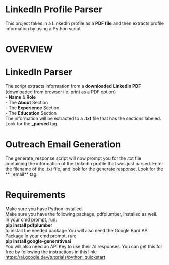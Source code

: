 # LinkedIn Profile Parser

This project takes in a LinkedIn profile as a **PDF file** and then extracts profile information by using a Python script

# OVERVIEW
# LinkedIn Parser
The script extracts information from a **downloaded LinkedIn PDF** (downloaded from browser i.e. print as a PDF option)  
    - **Name** & **Role**  
    - The **About** Section  
    - The **Experience** Section  
    - The **Education** Section  
The information will be extracted to a **.txt** file that has the sections labeled. 
Look for the **_parsed** tag.

# Outreach Email Generation
The generate_response script will now prompt you for the .txt file containing the information of the LinkedIn profile that was just parsed. Enter the filename of the .txt file, and look for the generate response. 
Look for the ** _email** tag.

# Requirements
Make sure you have Python installed.  
Make sure you have the following package, pdfplumber, installed as well.  
In your cmd prompt, run:  
    **pip install pdfplumber**  
to install the needed package
You will also need the Google Bard API Package
In your cmd prompt, run:  
    **pip install google-generativeai**  
You will also need an API Key to use their AI responses. You can get this for free by following the instructions in this link:  
https://ai.google.dev/tutorials/python_quickstart